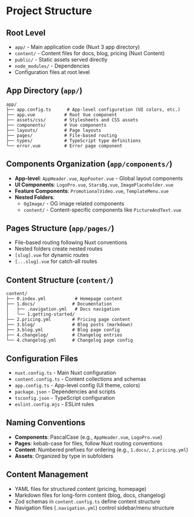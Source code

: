 # Project Structure

## Root Level
- `app/` - Main application code (Nuxt 3 app directory)
- `content/` - Content files for docs, blog, pricing (Nuxt Content)
- `public/` - Static assets served directly
- `node_modules/` - Dependencies
- Configuration files at root level

## App Directory (`app/`)
```
app/
├── app.config.ts      # App-level configuration (UI colors, etc.)
├── app.vue           # Root Vue component
├── assets/css/       # Stylesheets and CSS assets
├── components/       # Vue components
├── layouts/          # Page layouts
├── pages/            # File-based routing
├── types/            # TypeScript type definitions
└── error.vue         # Error page component
```

## Components Organization (`app/components/`)
- **App-level**: `AppHeader.vue`, `AppFooter.vue` - Global layout components
- **UI Components**: `LogoPro.vue`, `StarsBg.vue`, `ImagePlaceholder.vue`
- **Feature Components**: `PromotionalVideo.vue`, `TemplateMenu.vue`
- **Nested Folders**: 
  - `OgImage/` - OG image related components
  - `content/` - Content-specific components like `PictureAndText.vue`

## Pages Structure (`app/pages/`)
- File-based routing following Nuxt conventions
- Nested folders create nested routes
- `[slug].vue` for dynamic routes
- `[...slug].vue` for catch-all routes

## Content Structure (`content/`)
```
content/
├── 0.index.yml           # Homepage content
├── 1.docs/              # Documentation
│   ├── .navigation.yml   # Docs navigation
│   └── 1.getting-started/
├── 2.pricing.yml        # Pricing page content
├── 3.blog/              # Blog posts (markdown)
├── 3.blog.yml           # Blog page config
├── 4.changelog/         # Changelog entries
└── 4.changelog.yml      # Changelog page config
```

## Configuration Files
- `nuxt.config.ts` - Main Nuxt configuration
- `content.config.ts` - Content collections and schemas
- `app.config.ts` - App-level config (UI theme, colors)
- `package.json` - Dependencies and scripts
- `tsconfig.json` - TypeScript configuration
- `eslint.config.mjs` - ESLint rules

## Naming Conventions
- **Components**: PascalCase (e.g., `AppHeader.vue`, `LogoPro.vue`)
- **Pages**: kebab-case for files, follow Nuxt routing conventions
- **Content**: Numbered prefixes for ordering (e.g., `1.docs/`, `2.pricing.yml`)
- **Assets**: Organized by type in subfolders

## Content Management
- YAML files for structured content (pricing, homepage)
- Markdown files for long-form content (blog, docs, changelog)
- Zod schemas in `content.config.ts` define content structure
- Navigation files (`.navigation.yml`) control sidebar/menu structure